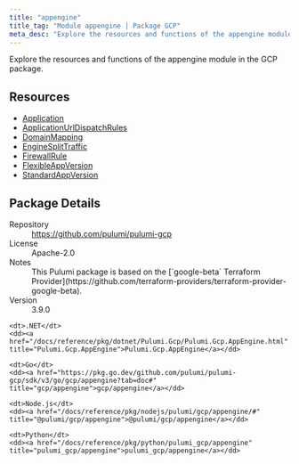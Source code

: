 ```yaml
---
title: "appengine"
title_tag: "Module appengine | Package GCP"
meta_desc: "Explore the resources and functions of the appengine module in the GCP package."
---
```


<!-- WARNING: this file was generated by Pulumi Docs Generator. -->
<!-- Do not edit by hand unless you're certain you know what you are doing! -->

Explore the resources and functions of the appengine module in the GCP package.

<h2 id="resources">Resources</h2>
<ul class="api">
    <li><a href="application" title="Application"><span class="symbol resource"></span>Application</a></li>
    <li><a href="applicationurldispatchrules" title="ApplicationUrlDispatchRules"><span class="symbol resource"></span>ApplicationUrlDispatchRules</a></li>
    <li><a href="domainmapping" title="DomainMapping"><span class="symbol resource"></span>DomainMapping</a></li>
    <li><a href="enginesplittraffic" title="EngineSplitTraffic"><span class="symbol resource"></span>EngineSplitTraffic</a></li>
    <li><a href="firewallrule" title="FirewallRule"><span class="symbol resource"></span>FirewallRule</a></li>
    <li><a href="flexibleappversion" title="FlexibleAppVersion"><span class="symbol resource"></span>FlexibleAppVersion</a></li>
    <li><a href="standardappversion" title="StandardAppVersion"><span class="symbol resource"></span>StandardAppVersion</a></li>
</ul>

<h2 id="package-details">Package Details</h2>
<dl class="package-details">
	<dt>Repository</dt>
	<dd><a href="https://github.com/pulumi/pulumi-gcp">https://github.com/pulumi/pulumi-gcp</a></dd>
	<dt>License</dt>
	<dd>Apache-2.0</dd>
	<dt>Notes</dt>
	<dd>This Pulumi package is based on the [`google-beta` Terraform Provider](https://github.com/terraform-providers/terraform-provider-google-beta).</dd>
	<dt>Version</dt>
	<dd>3.9.0</dd>
</dl>



<dl class="tabular">

    <dt>.NET</dt>
    <dd><a href="/docs/reference/pkg/dotnet/Pulumi.Gcp/Pulumi.Gcp.AppEngine.html" title="Pulumi.Gcp.AppEngine">Pulumi.Gcp.AppEngine</a></dd>

    <dt>Go</dt>
    <dd><a href="https://pkg.go.dev/github.com/pulumi/pulumi-gcp/sdk/v3/go/gcp/appengine?tab=doc#" title="gcp/appengine">gcp/appengine</a></dd>

    <dt>Node.js</dt>
    <dd><a href="/docs/reference/pkg/nodejs/pulumi/gcp/appengine/#" title="@pulumi/gcp/appengine">@pulumi/gcp/appengine</a></dd>

    <dt>Python</dt>
    <dd><a href="/docs/reference/pkg/python/pulumi_gcp/appengine" title="pulumi_gcp/appengine">pulumi_gcp/appengine</a></dd>

</dl>

